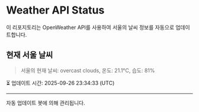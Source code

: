 
# Weather API Status

이 리포지토리는 OpenWeather API를 사용하여 서울의 날씨 정보를 자동으로 업데이트합니다.

## 현재 서울 날씨
> 서울의 현재 날씨: overcast clouds, 온도: 21.1°C, 습도: 81%

⏳ 업데이트 시간: 2025-09-26 23:34:33 (UTC)

---
자동 업데이트 봇에 의해 관리됩니다.

